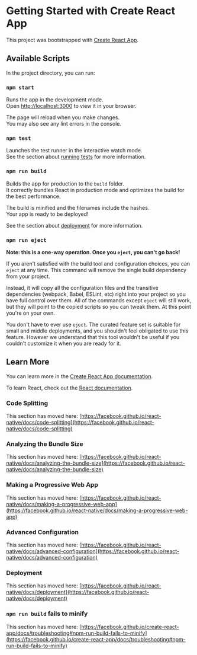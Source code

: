 # Getting Started with Create React App

This project was bootstrapped with [Create React App](https://github.com/facebook/react-native).

## Available Scripts

In the project directory, you can run:

### `npm start`

Runs the app in the development mode.\
Open [http://localhost:3000](http://localhost:3000) to view it in your browser.

The page will reload when you make changes.\
You may also see any lint errors in the console.

### `npm test`

Launches the test runner in the interactive watch mode.\
See the section about [running tests](https://facebook.github.io/react-native/docs/running-tests) for more information.

### `npm run build`

Builds the app for production to the `build` folder.\
It correctly bundles React in production mode and optimizes the build for the best performance.

The build is minified and the filenames include the hashes.\
Your app is ready to be deployed!

See the section about [deployment](https://facebook.github.io/react-native/docs/deployment) for more information.

### `npm run eject`

**Note: this is a one-way operation. Once you `eject`, you can't go back!**

If you aren't satisfied with the build tool and configuration choices, you can `eject` at any time. This command will remove the single build dependency from your project.

Instead, it will copy all the configuration files and the transitive dependencies (webpack, Babel, ESLint, etc) right into your project so you have full control over them. All of the commands except `eject` will still work, but they will point to the copied scripts so you can tweak them. At this point you're on your own.

You don't have to ever use `eject`. The curated feature set is suitable for small and middle deployments, and you shouldn't feel obligated to use this feature. However we understand that this tool wouldn't be useful if you couldn't customize it when you are ready for it.

## Learn More

You can learn more in the [Create React App documentation](https://facebook.github.io/react-native/docs/getting-started).

To learn React, check out the [React documentation](https://reactjs.org/).

### Code Splitting

This section has moved here: [https://facebook.github.io/react-native/docs/code-splitting](https://facebook.github.io/react-native/docs/code-splitting)

### Analyzing the Bundle Size

This section has moved here: [https://facebook.github.io/react-native/docs/analyzing-the-bundle-size](https://facebook.github.io/react-native/docs/analyzing-the-bundle-size)

### Making a Progressive Web App

This section has moved here: [https://facebook.github.io/react-native/docs/making-a-progressive-web-app](https://facebook.github.io/react-native/docs/making-a-progressive-web-app)

### Advanced Configuration

This section has moved here: [https://facebook.github.io/react-native/docs/advanced-configuration](https://facebook.github.io/react-native/docs/advanced-configuration)

### Deployment

This section has moved here: [https://facebook.github.io/react-native/docs/deployment](https://facebook.github.io/react-native/docs/deployment)

### `npm run build` fails to minify

This section has moved here: [https://facebook.github.io/create-react-app/docs/troubleshooting#npm-run-build-fails-to-minify](https://facebook.github.io/create-react-app/docs/troubleshooting#npm-run-build-fails-to-minify)

